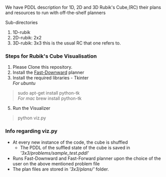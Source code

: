We have PDDL description for 1D, 2D and 3D Rubik's Cube,(RC) their plans and resources
to run with off-the-shelf planners 

Sub-directories
1. 1D-rubik
2. 2D-rubik: 2x2
3. 3D-rubik: 3x3 this is the usual RC that one refers to.

### Steps for Rubik's Cube Visualisation 

1. Please Clone this repository.
2. Install the [Fast-Downward](https://www.fast-downward.org/ObtainingAndRunningFastDownward) planner
3. Install the required libraries - Tkinter\
*For ubuntu*
>sudo apt-get install python-tk\
*For mac*
>brew install python-tk
5. Run the Visualizer
>python viz.py

### Info regarding viz.py

- At every new instance of the code, the cube is shuffled
  - The PDDL of the suffled state of the cube is saved in *'3x3/problems/sample_test.pddl'*
- Runs Fast-Downward and Fast-Forward planner upon the choice of the user on the above mentioned problem file
- The plan files are stored in *'3x3/plans/'* folder.
